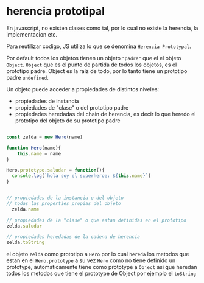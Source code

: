 # herencia prototipal

En javascript, no existen clases como tal, por lo cual no existe la herencia, la implementacion etc. 

Para reutilizar codigo, JS utiliza lo que se denomina `Herencia Prototypal`.

Por default todos los objetos tienen un objeto `"padre"` que el el objeto `Object`. `Object` que es el punto de partida de todos los objetos, es el prototipo padre. Object es la raíz de todo, por lo tanto tiene un prototipo padre `undefined`.

Un objeto puede acceder a propiedades de distintos niveles:

- propiedades de instancia
- propiedades de "clase" o del prototipo padre
- propiedades heredadas del chain de herencia, es decir lo que heredo el prototipo del objeto de su prototipo padre

```js

const zelda = new Hero(name)

function Hero(name){
    this.name = name
}

Hero.prototype.saludar = function(){
  console.log(`hola soy el superheroe: ${this.name}`)
}


// propiedades de la instancia o del objeto 
// todas las properties propias del objeto
  zelda.name

// propiedades de la "clase" o que estan definidas en el prototipo
zelda.saludar

// propiedades heredadas de la cadena de herencia
zelda.toString
```

el objeto `zelda` como prototipo a `Hero` por lo cual `hereda` los metodos que estan en el `Hero.prototype` a su vez
`Hero` como no tiene definido un prototype, automaticamente tiene como prototype a `Object` asi que heredan todos los metodos que tiene el prototype de Object por ejemplo el `toString` 